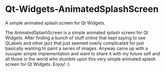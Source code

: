# Qt-Widgets-AnimatedSplashScreen
A simple animated splash screen for Qt Widgets.

The AnimatedSplashScreen is a simple animated splash screen for Qt Widgets. After finding a bunch of stuff online that kept saying to use QLabels and other jazz that just seemed overly complicated for just basically wanting to paint a series of images. Anyway came up with a suuuper simple implementation and want to share it with my future self and all those in the world who stumble upon this very simple animated splash screen for Qt Widgets. Enjoy! :)
